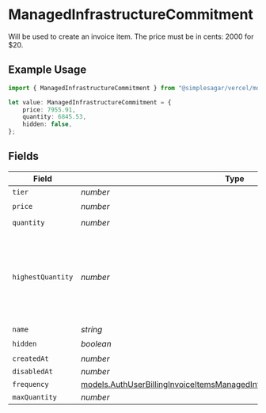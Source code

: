 # ManagedInfrastructureCommitment

Will be used to create an invoice item. The price must be in cents: 2000 for $20.

## Example Usage

```typescript
import { ManagedInfrastructureCommitment } from "@simplesagar/vercel/models/authuser.js";

let value: ManagedInfrastructureCommitment = {
    price: 7955.91,
    quantity: 6845.53,
    hidden: false,
};
```

## Fields

| Field                                                                                                                                                          | Type                                                                                                                                                           | Required                                                                                                                                                       | Description                                                                                                                                                    |
| -------------------------------------------------------------------------------------------------------------------------------------------------------------- | -------------------------------------------------------------------------------------------------------------------------------------------------------------- | -------------------------------------------------------------------------------------------------------------------------------------------------------------- | -------------------------------------------------------------------------------------------------------------------------------------------------------------- |
| `tier`                                                                                                                                                         | *number*                                                                                                                                                       | :heavy_minus_sign:                                                                                                                                             | N/A                                                                                                                                                            |
| `price`                                                                                                                                                        | *number*                                                                                                                                                       | :heavy_check_mark:                                                                                                                                             | N/A                                                                                                                                                            |
| `quantity`                                                                                                                                                     | *number*                                                                                                                                                       | :heavy_check_mark:                                                                                                                                             | N/A                                                                                                                                                            |
| `highestQuantity`                                                                                                                                              | *number*                                                                                                                                                       | :heavy_minus_sign:                                                                                                                                             | The highest quantity in the current period. Used to render the correct enable/disable UI for add-ons.                                                          |
| `name`                                                                                                                                                         | *string*                                                                                                                                                       | :heavy_minus_sign:                                                                                                                                             | N/A                                                                                                                                                            |
| `hidden`                                                                                                                                                       | *boolean*                                                                                                                                                      | :heavy_check_mark:                                                                                                                                             | N/A                                                                                                                                                            |
| `createdAt`                                                                                                                                                    | *number*                                                                                                                                                       | :heavy_minus_sign:                                                                                                                                             | N/A                                                                                                                                                            |
| `disabledAt`                                                                                                                                                   | *number*                                                                                                                                                       | :heavy_minus_sign:                                                                                                                                             | N/A                                                                                                                                                            |
| `frequency`                                                                                                                                                    | [models.AuthUserBillingInvoiceItemsManagedInfrastructureCommitmentFrequency](../models/authuserbillinginvoiceitemsmanagedinfrastructurecommitmentfrequency.md) | :heavy_minus_sign:                                                                                                                                             | N/A                                                                                                                                                            |
| `maxQuantity`                                                                                                                                                  | *number*                                                                                                                                                       | :heavy_minus_sign:                                                                                                                                             | N/A                                                                                                                                                            |